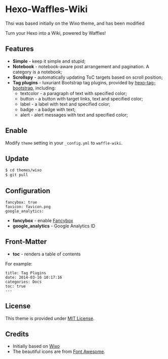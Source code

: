 Hexo-Waffles-Wiki
===

Thsi was based initially on the Wixo theme, and has been modified

Turn your Hexo into a Wiki, powered by Waffles!


## Features ##

* **Simple** - keep it simple and stupid;
* **Notebook** - notebook-aware post arrangement and pagination. A category is a notebook;
* **Scrollspy** - automatically updating ToC targets based on scroll position;
* **Tag plugins** - luxuriant Bootstrap tag plugins, provided by [hexo-tag-bootstrap](https://github.com/wzpan/hexo-tag-bootstrap), including:
  - textcolor - a paragraph of text with specified color;
  - button - a button with target links, text and specified color;
  - label - a label with text and specified color;
  - badge - a badge with text;
  - alert - alert messages with text and specified color;



## Enable ##

Modify `theme` setting in your `_config.yml` to `waffle-wiki`.

## Update ##

``` sh
$ cd themes/wixo
$ git pull
```

## Configuration ##

```
fancybox: true
favicon: favicon.png
google_analytics:
```

* **fancybox** - enable [Fancybox](http://fancyapps.com/fancybox/)
* **google_analytics** - Google Analytics ID

## Front-Matter ##

* **toc** - renders a table of contents

For example:

```
title: Tag Plugins
date: 2014-03-16 10:17:16
categories: Docs
toc: true
---
```

## License ##

This theme is provided under [MIT License](http://opensource.org/licenses/MIT).

## Credits ##
* Initially based on [Wixo](https://github.com/wzpan/hexo-theme-wixo)
* The beautiful icons are from [Font Awesome](http://fortawesome.github.io/Font-Awesome/icons/).
